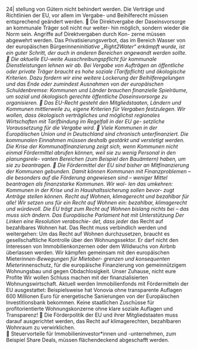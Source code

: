 24| 
stellung von Gütern nicht behindert werden. Die Verträge und Richtlinien der EU, vor 
allem im Vergabe- und Beihilferecht müssen entsprechend geändert werden. 
 Die Direktvergabe der Daseinsvorsorge an kommunale Träger soll nicht nur weiter-
hin möglich, sondern wieder die Norm sein. Angriffe auf Direktvergaben durch Kon-
zerne müssen abgewehrt werden. Das Privatisierungsverbot, das im Bereich Wasser 
von der europäischen Bürger*inneninitiative „Right2Water“ erkämpft wurde, ist ein 
guter Schritt, der auch in anderen Bereichen angewandt werden sollte. 
 Die aktuelle EU-weite Ausschreibungspflicht für kommunale Dienstleistungen lehnen 
wir ab. Bei Vergabe von Aufträgen an öffentliche oder private Träger braucht es 
hohe soziale (Tarifpflicht) und ökologische Kriterien. Dazu fordern wir eine weitere 
Lockerung der Beihilferegelungen und das Ende oder zumindest Ausnahmen von 
der europäischen Schuldenbremse: Kommunen und Länder brauchen finanzielle 
Spielräume, um sozial und ökologisch gerechte öffentliche Daseinsvorsorge zu 
organisieren. 
 Das EU-Recht gesteht den Mitgliedstaaten, Ländern und Kommunen mittlerweile zu, 
eigene Kriterien für Vergaben festzulegen. Wir wollen, dass ökologisch verträgliches 
und möglichst regionales Wirtschaften mit Tarifbindung im Regelfall in der EU ge-
setzliche Voraussetzung für die Vergabe wird. 
 Viele Kommunen in der Europäischen Union und in Deutschland sind chronisch 
unterfinanziert. Die kommunalen Einnahmen müssen deshalb gestärkt und verstetigt 
werden. Die Krise der Kommunalfinanzierung zeigt sich, wenn Kommunen nicht 
einmal Fördermittel abrufen können, weil sie zu wenig Personal in den planungsrele-
vanten Bereichen (zum Beispiel den Bauämtern) haben, um sie zu beantragen. 
 Die Fördermittel der EU sind bisher an Mitfinanzierung der Kommunen gebunden. 
Damit können Kommunen mit Finanzproblemen – die besonders auf die Förderung 
angewiesen sind – weniger Mittel beantragen als finanzstarke Kommunen. Wir wol-
len das umkehren: Kommunen in der Krise und in Haushaltssicherung sollen bevor-
zugt Anträge stellen können. 
Recht auf Wohnen, klimagerecht und bezahlbar für alle! 
Wir setzen uns für ein Recht auf Wohnen ein: bezahlbar, klimagerecht und würdevoll. 
Die EU trägt zum Recht auf Wohnen bislang nichts bei – das muss sich ändern. Das 
Europäische Parlament hat mit Unterstützung Der Linken eine Resolution verabschie-
det, dass jede*r das Recht auf bezahlbares Wohnen hat. Das Recht muss verbindlich 
werden und weitergehen: Um das Recht auf Wohnen durchzusetzen, braucht es 
gesellschaftliche Kontrolle über den Wohnungssektor. Er darf nicht den Interessen von 
Immobilienkonzernen oder dem Wildwuchs von Airbnb überlassen werden. Wir 
kämpfen gemeinsam mit den europäischen Mieter*innen-Bewegungen für Mietober-
grenzen und konsequenten Mieter*innenschutz, für die europäische Finanzierung von 
gemeinnützigem Wohnungsbau und gegen Obdachlosigkeit. 
Unser Zuhause, nicht eure Profite 
Wir wollen Schluss machen mit der finanzialisierten Wohnungswirtschaft. Aktuell 
werden Immobilienfonds mit Fördermitteln der EU ausgestattet: Beispielsweise hat 
Vonovia ohne transparente Auflagen 600 Millionen Euro für energetische Sanierungen 
von der Europäischen Investitionsbank bekommen. Keine staatlichen Zuschüsse für 
profitorientierte Wohnungskonzerne ohne klare soziale Auflagen und Transparenz! 
 Die Förderpolitik der EU und ihrer Mitgliedstaaten muss darauf ausgerichtet werden, 
das Recht auf klimagerechten, bezahlbaren Wohnraum zu verwirklichen.  
 Steuervorteile für Immobilieninvestor*innen und -unternehmen, zum Beispiel Share 
Deals, müssen flächendeckend abgeschafft werden. 
